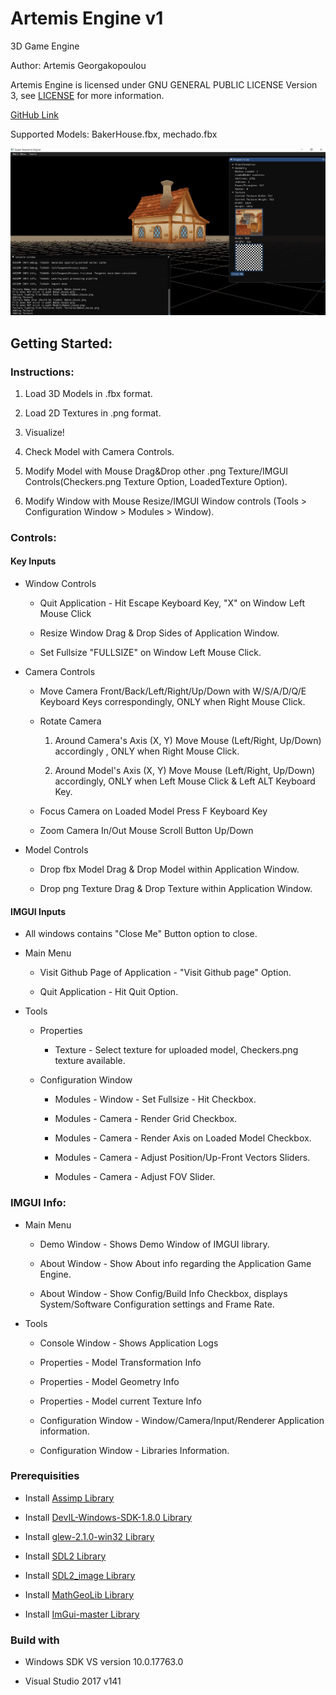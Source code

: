 # Artemis Engine v1

3D Game Engine

Author: Artemis Georgakopoulou

Artemis Engine is licensed under GNU GENERAL PUBLIC LICENSE Version 3, see [LICENSE](https://github.com/Misarte/Engine-Master/blob/IMGUI/LICENSE) for more information.

[GitHub Link](https://github.com/Misarte/Engine-Master.git)

Supported Models: BakerHouse.fbx, mechado.fbx

![](https://github.com/Misarte/Engine-Master/blob/master/Screenshot.jpg)

## Getting Started:

### Instructions:

1. Load 3D Models in .fbx format.

2. Load 2D Textures in .png format.

3. Visualize!

4. Check Model with Camera Controls.

5. Modify Model with Mouse Drag&Drop other .png Texture/IMGUI Controls(Checkers.png Texture Option, LoadedTexture Option).

6. Modify Window with Mouse Resize/IMGUI Window controls (Tools > Configuration Window > Modules > Window).

### Controls:

#### Key Inputs

  - Window Controls

    - Quit Application - Hit Escape Keyboard Key, "X" on Window Left Mouse Click

    - Resize Window Drag & Drop Sides of Application Window.
    - Set Fullsize "FULLSIZE" on Window Left Mouse Click.

- Camera Controls 
    - Move Camera Front/Back/Left/Right/Up/Down with W/S/A/D/Q/E Keyboard Keys correspondingly, ONLY when Right Mouse Click.

    - Rotate Camera 
    
      1. Around Camera's Axis (X, Y) Move Mouse (Left/Right, Up/Down) accordingly , ONLY when Right Mouse Click.

      2. Around Model's Axis (X, Y) Move Mouse (Left/Right, Up/Down) accordingly, ONLY when Left Mouse Click & Left ALT Keyboard Key.
 
   - Focus Camera on Loaded Model Press F Keyboard Key 

   - Zoom Camera In/Out Mouse Scroll Button Up/Down

- Model Controls
   - Drop fbx Model Drag & Drop Model within Application Window.

   - Drop png Texture Drag & Drop Texture within Application Window.

#### IMGUI Inputs
- All windows contains "Close Me" Button option to close.
 
- Main Menu

   - Visit Github Page of Application - "Visit Github page" Option.

   - Quit Application - Hit Quit Option.

- Tools

   - Properties 

     - Texture - Select texture for uploaded model, Checkers.png texture available.

   - Configuration Window

     - Modules - Window - Set Fullsize - Hit Checkbox.

     - Modules - Camera - Render Grid Checkbox. 

     - Modules - Camera - Render Axis on Loaded Model Checkbox.

     - Modules - Camera - Adjust Position/Up-Front Vectors Sliders.

     - Modules - Camera - Adjust FOV Slider.

### IMGUI Info:

- Main Menu

   - Demo Window - Shows Demo Window of IMGUI library.

   - About Window - Show About info regarding the Application Game Engine.

   - About Window - Show Config/Build Info Checkbox, displays System/Software Configuration settings and Frame Rate.

- Tools

   - Console Window - Shows Application Logs

   - Properties - Model Transformation Info

   - Properties - Model Geometry Info

   - Properties - Model current Texture Info
   
   - Configuration Window - Window/Camera/Input/Renderer Application information.

   - Configuration Window - Libraries Information.


### Prerequisities

- Install [Assimp Library](https://github.com/assimp/assimp/releases/tag/v3.3.1/)

- Install [DevIL-Windows-SDK-1.8.0 Library](http://openil.sourceforge.net/download.php)

- Install [glew-2.1.0-win32 Library](http://glew.sourceforge.net/)

- Install [SDL2 Library](https://www.libsdl.org/download-2.0.php)

- Install [SDL2_image Library](https://www.libsdl.org/projects/SDL_image/)

- Install [MathGeoLib Library](https://github.com/juj/MathGeoLib)

- Install [ImGui-master Library](https://github.com/ocornut/imgui)

### Build with

- Windows SDK VS version 10.0.17763.0

- Visual Studio 2017 v141
